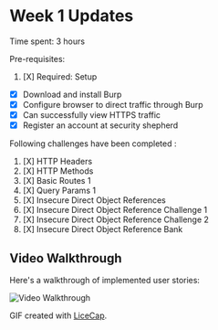 # Week 1 Updates

Time spent: 3 hours

Pre-requisites: 

1. [X]  Required: Setup 
-  [X]  Download and install Burp
-  [X]  Configure browser to direct traffic through Burp
-  [X]  Can successfully view HTTPS traffic
-  [X]  Register an account at security shepherd

Following challenges have been completed :

1. [X]  HTTP Headers
1. [X]  HTTP Methods
1. [X]  Basic Routes 1
1. [X]  Query Params 1
1. [X]  Insecure Direct Object References
1. [X]  Insecure Direct Object Reference Challenge 1 
1. [X]  Insecure Direct Object Reference Challenge 2
1. [X]  Insecure Direct Object Reference Bank

## Video Walkthrough

Here's a walkthrough of implemented user stories:

<img src='' title='Video Walkthrough' width='' alt='Video Walkthrough' />

GIF created with [LiceCap](http://www.cockos.com/licecap/).

